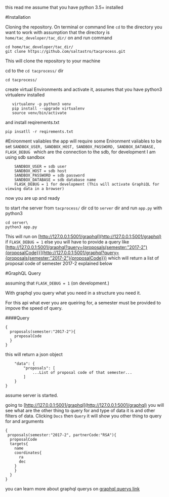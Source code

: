 this read me assume that you have python 3.5+ installed

#Installation

Cloning the repository.
On terminal or command line 
`cd` to the directory you want to work with assumption that the directory is `home/tac_developer/tac_dir/`  on and run command
```bazaar
cd home/tac_developer/tac_dir/
git clone https://github.com/saltastro/tacprocess.git
``` 

This will clone the repository to your machine

cd to the `cd tacprocess/` dir 
```bazaar
cd tacprocess/
```
create virtual Environments and activate it, assumes that you have python3 virtualenv installed
```bazaar
   virtualenv -p python3 venv
   pip install --upgrade virtualenv
   source venv/bin/activate
```
and install reqirements.txt 
```bazaar
pip insatll -r reqirements.txt
```
#Enironment valiables
the app will require some Enironment valiables to be set
`SANDBOX_USER, SANDBOX_HOST, SANDBOX_PASSWORD, SANDBOX_DATABASE, FLASK_DEBUG `
which are the connection to the sdb, for development I am using sdb sandbox
```bazaar
    SANDBOX_USER = sdb user
    SANDBOX_HOST = sdb host
    SANDBOX_PASSWORD = sdb password
    SANDBOX_DATABASE = sdb database name
    FLASK_DEBUG = 1 for development (This will activate GraphiQL for viewing data in a browser)
```

now you are up and ready

to start rhe server from `tacprocess/` dir 
cd to `server` dir and run `app.py` with python3
```bazaar
cd server\
python3 app.py
```

This will run on [http://127.0.0.1:5001/graphql](http://127.0.0.1:5001/graphql) if `FLASK_DEBUG = 1`
else you will have to provide a query like [http://127.0.0.1:5001/graphql?query={proposals(semester:"2017-2"){proposalCode}}](http://127.0.0.1:5001/graphql?query={proposals(semester:"2017-2"){proposalCode}})
which will return a list of proposal code of semester 2017-2 explained below


#GraphQL Query

assuming that `FLASK_DEBUG = 1` (on development.)

With graphql you query what you need in a structure you need it.

For this api what ever you are queiring for, a semester must be provided to impove the speed of query.

####Query

```bazaar
{
  proposals(semester:"2017-2"){
    proposalCode
  }
}
```

this will return a json object 
```{
    "data": {
        "proposals": [
            ...List of proposal code of that semester...
        ]
    }
}
```
assume server is started.

going to [http://127.0.0.1:5001/graphql](http://127.0.0.1:5001/graphql) you will see what are the other thing to query 
for and type of data it is and other filters of data. Clicking `Docs` then `Query` it will show you other thing to query for
and arguments

```bazaar
{
 proposals(semester:"2017-2", partnerCode:"RSA"){
  proposalCode
  targets{
    name
    coordinates{
      ra
      dec
    }      
    }
  }
}
```

you can learn more about graphql querys on [graphql querys link](http://graphql.org/learn/queries/)

